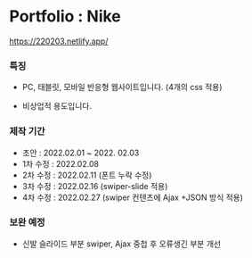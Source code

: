 # Portfolio : Nike

https://220203.netlify.app/

### 특징

- PC, 태블릿, 모바일 반응형 웹사이트입니다. (4개의 css 적용)

- 비상업적 용도입니다.

### 제작 기간

- 초안 : 2022.02.01 ~ 2022. 02.03
- 1차 수정 : 2022.02.08
- 2차 수정 : 2022.02.11 (폰트 누락 수정)
- 3차 수정 : 2022.02.16 (swiper-slide 적용)
- 4차 수정 : 2022.02.27 (swiper 컨텐츠에 Ajax +JSON 방식 적용)

### 보완 예정

- 신발 슬라이드 부분 swiper, Ajax 중첩 후 오류생긴 부분 개선
